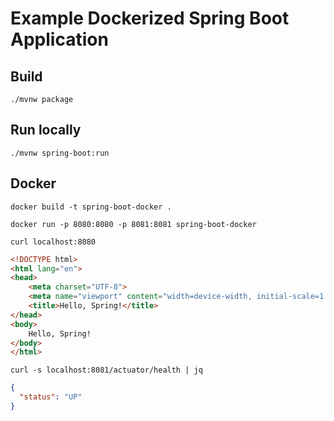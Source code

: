 # Example Dockerized Spring Boot Application

## Build

`./mvnw package`

## Run locally

`./mvnw spring-boot:run`

## Docker

`docker build -t spring-boot-docker .`

`docker run -p 8080:8080 -p 8081:8081 spring-boot-docker`

`curl localhost:8080`

```html
<!DOCTYPE html>
<html lang="en">
<head>
    <meta charset="UTF-8">
    <meta name="viewport" content="width=device-width, initial-scale=1.0">
    <title>Hello, Spring!</title>
</head>
<body>
    Hello, Spring!
</body>
</html>
```

`curl -s localhost:8081/actuator/health | jq`

```json
{
  "status": "UP"
}
```

